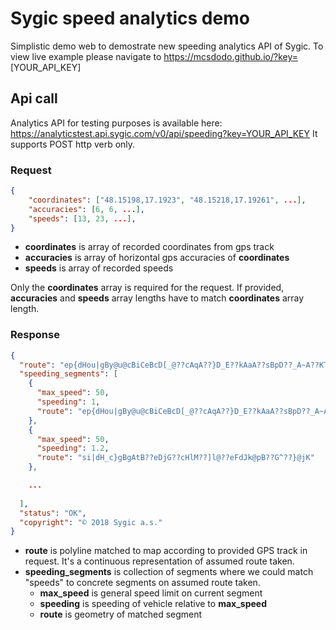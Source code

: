 # Sygic speed analytics demo

Simplistic demo web to demostrate new speeding analytics API of Sygic.
To view live example please navigate to https://mcsdodo.github.io/?key= [YOUR_API_KEY]

## Api call

Analytics API for testing purposes is available here: https://analyticstest.api.sygic.com/v0/api/speeding?key=YOUR_API_KEY
It supports POST http verb only.

### Request

```json
{
    "coordinates": ["48.15198,17.1923", "48.15218,17.19261", ...],
    "accuracies": [6, 6, ...],
    "speeds": [13, 23, ...],
}
```
* **coordinates** is array of recorded coordinates from gps track
* **accuracies** is array of horizontal gps accuracies of **coordinates**
* **speeds** is array of recorded speeds

Only the **coordinates** array is required for the request. If provided, **accuracies** and **speeds** array lengths have to match **coordinates** array length.

### Response

```json
{
  "route": "ep{dHou|gBy@u@cBiCeBcD[_@??cAqA??}D_E??kAaA??sBpD??_A~A??KT??gAtB??eDjG??cHlM??]l@??eFdJk@pB??G^??}@jK??AzG??AxC??@b@??JbG??Bx@Gt@??wAdD??mAlC??s@bB??oBpE??eCvH??mA`D??uChI??[x@??_ElL??u@dCUlAO|B???zK??Uv[??ClB??iBM??yAA??yAA??{AA??kDG??oC?Qc@Pb@]w@JRgAeCz@pB_DiHbBvDmD_IhAfCuDiIjB`EgCuFZr@c@eAFPo@{Af@hAoA{Cf@pAkAeDb@rAiB}EdAhCuCuGnAjCiB{DXn@qALv@}@mBxBt@{@kB~Bt@cAiBvBr@s@iB|Bt@iAqBlCz@cAoBvBr@s@qCuC|AhE",
  "speeding_segments": [
    {
      "max_speed": 50,
      "speeding": 1,
      "route": "ep{dHou|gBy@u@cBiCeBcD[_@??cAqA??}D_E??kAaA??sBpD??_A~A??KT"
    },
    {
      "max_speed": 50,
      "speeding": 1.2,
      "route": "si|dH_c}gBgAtB??eDjG??cHlM??]l@??eFdJk@pB??G^??}@jK"
    },

    ...
    
  ],
  "status": "OK",
  "copyright": "© 2018 Sygic a.s."
}
```

* **route** is polyline matched to map according to provided GPS track in request. It's a continuous representation of assumed route taken.
* **speeding_segments** is collection of segments where we could match "speeds" to concrete segments on assumed route taken.
	* **max_speed** is general speed limit on current segment
	* **speeding** is speeding of vehicle relative to **max_speed**
	* **route** is geometry of matched segment